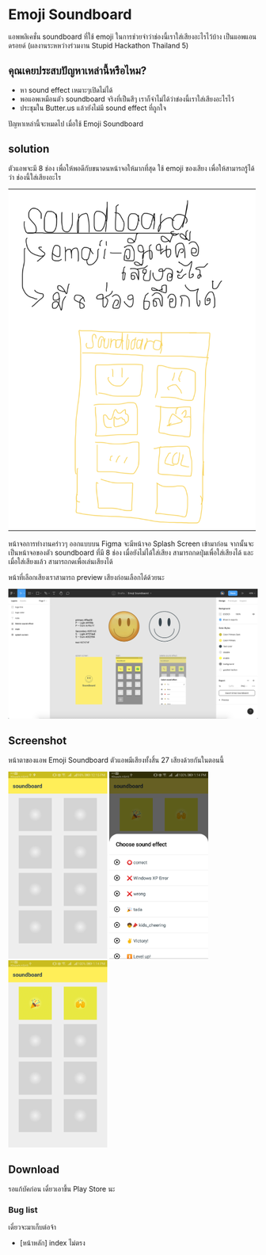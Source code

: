# Emoji Soundboard
แอพพลิเคชั่น soundboard ที่ใช้ emoji ในการช่วยจำว่าช่องนี้เราใส่เสียงอะไรไว้บ้าง เป็นแอพแอนดรอยด์
(ผลงานระหหว่างร่วมงาน Stupid Hackathon Thailand 5)

## คุณเคยประสบปัญหาเหล่านี้หรือไหม?
- หา sound effect เหมาะๆเปิดไม่ได้
- พอแอพเหมือนตัว soundboard จริงที่เป็นสีๆ เราก็จำไม่ได้ว่าข่องนี้เราใส่เสียงอะไรไว้
- ประชุมใน Butter.us แล้วยังไม่มี sound effect ที่ถูกใจ

ปัญหาเหล่านี้จะหมดไป เมื่อใช้ Emoji Soundboard

## solution
ตัวแอพจะมี 8 ช่อง เพื่อให้พอดีกับขนาดนหน้าจอให้มากที่สุด
ใช้ emoji ของเสียง เพื่อให้สามารถรู้ได้ว่า ช่องนี้ใส่เสียงอะไร

<img src="/readme/01_idea.png" width="500">

หน้าจอการทำงานคร่าวๆ ออกแบบบน Figma
จะมีหน้าจอ Splash Screen เข้ามาก่อน
จากนั้นจะเป็นหน้าจอของตัว soundboard ที่มี 8 ช่อง
เมื่อยังไม่ได้ใส่เสียง สามารถกดปุ่มเพื่อใส่เสียงได้
และเมื่อใส่เสียงแล้ว สามารถกดเพื่อเล่นเสียงได้

หน้าที่เลือกเสียงเราสามารถ preview เสียงก่อนเลือกได้ด้วยนะ

![figma](/readme/02_figma_design.png)

## Screenshot

หน้าตาของแอพ Emoji Soundboard
ตัวแอพมีเสียงทั้งสิ้น 27 เสียงด้วยกันในตอนนี้

<p float="center">
  <img src="/readme/03_screen_shot_empty.png" width="200">
  <img src="/readme/04_screen_shot_choose_sound.png" width="200">
  <img src="/readme/05_screen_shot_pad.png" width="200">
</p>

## Download
รอแก้บัคก่อน เดี๋ยวเอาขึ้น Play Store นะ

### Bug list

เดี๋ยวจะมาเก็บต่อจ้า
*  [หน้าหลัก] index ไม่ตรง
